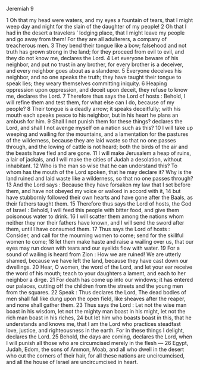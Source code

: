 Jeremiah 9

1	Oh that my head were waters, and my eyes a fountain of tears, that I might weep day and night for the slain of the daughter of my people!
2	Oh that I had in the desert a travelers ’ lodging place, that I might leave my people and go away from them! For they are all adulterers, a company of treacherous men.
3	They bend their tongue like a bow; falsehood and not truth has grown strong in the land; for they proceed from evil to evil, and they do not know me, declares the Lord.
4	Let everyone beware of his neighbor, and put no trust in any brother, for every brother is a deceiver, and every neighbor goes about as a slanderer.
5	Everyone deceives his neighbor, and no one speaks the truth; they have taught their tongue to speak lies; they weary themselves committing iniquity.
6	Heaping oppression upon oppression, and deceit upon deceit, they refuse to know me, declares the Lord.
7	Therefore thus says the Lord of hosts : Behold, I will refine them and test them, for what else can I do, because of my people?
8	Their tongue is a deadly arrow; it speaks deceitfully; with his mouth each speaks peace to his neighbor, but in his heart he plans an ambush for him.
9	Shall I not punish them for these things? declares the Lord, and shall I not avenge myself on a nation such as this?
10	I will take up weeping and wailing for the mountains, and a lamentation for the pastures of the wilderness, because they are laid waste so that no one passes through, and the lowing of cattle is not heard; both the birds of the air and the beasts have fled and are gone.
11	I will make Jerusalem a heap of ruins, a lair of jackals, and I will make the cities of Judah a desolation, without inhabitant.
12	Who is the man so wise that he can understand this? To whom has the mouth of the Lord spoken, that he may declare it? Why is the land ruined and laid waste like a wilderness, so that no one passes through?
13	And the Lord says : Because they have forsaken my law that I set before them, and have not obeyed my voice or walked in accord with it,
14	but have stubbornly followed their own hearts and have gone after the Baals, as their fathers taught them.
15	Therefore thus says the Lord of hosts, the God of Israel : Behold, I will feed this people with bitter food, and give them poisonous water to drink.
16	I will scatter them among the nations whom neither they nor their fathers have known, and I will send the sword after them, until I have consumed them.
17	Thus says the Lord of hosts : Consider, and call for the mourning women to come; send for the skillful women to come;
18	let them make haste and raise a wailing over us, that our eyes may run down with tears and our eyelids flow with water.
19	For a sound of wailing is heard from Zion : How we are ruined! We are utterly shamed, because we have left the land, because they have cast down our dwellings.
20	Hear, O women, the word of the Lord, and let your ear receive the word of his mouth; teach to your daughters a lament, and each to her neighbor a dirge.
21	For death has come up into our windows; it has entered our palaces, cutting off the children from the streets and the young men from the squares.
22	Speak : Thus declares the Lord, The dead bodies of men shall fall like dung upon the open field, like sheaves after the reaper, and none shall gather them.
23	Thus says the Lord : Let not the wise man boast in his wisdom, let not the mighty man boast in his might, let not the rich man boast in his riches,
24	but let him who boasts boast in this, that he understands and knows me, that I am the Lord who practices steadfast love, justice, and righteousness in the earth. For in these things I delight, declares the Lord.
25	Behold, the days are coming, declares the Lord, when I will punish all those who are circumcised merely in the flesh —
26	Egypt, Judah, Edom, the sons of Ammon, Moab, and all who dwell in the desert who cut the corners of their hair, for all these nations are uncircumcised, and all the house of Israel are uncircumcised in heart.

